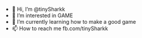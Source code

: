 - 👋 Hi, I’m @tinySharkk
- 👀 I’m interested in GAME
- 🌱 I’m currently learning how to make a good game
- 📫 How to reach me fb.com/tinySharkk

<!---
tinySharkk/tinySharkk is a ✨ special ✨ repository because its `README.md` (this file) appears on your GitHub profile.
You can click the Preview link to take a look at your changes.
--->
